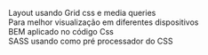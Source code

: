 Layout usando Grid css e media queries  
Para melhor visualização em diferentes dispositivos  
BEM aplicado no código Css  
SASS usando como pré processador do CSS  
